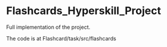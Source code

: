 # Flashcards_Hyperskill_Project
Full implementation of the project.

The code is at Flashcard/task/src/flashcards
